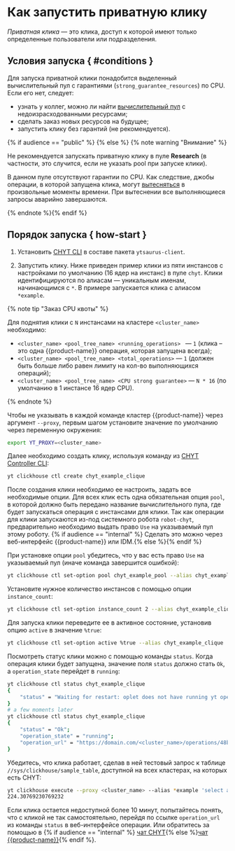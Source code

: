 # Как запустить приватную клику

*Приватная клика* — это клика, доступ к которой имеют только определенные пользователи или подразделения.

## Условия запуска { #conditions }
Для запуска приватной клики понадобится выделенный вычислительный пул с гарантиями (`strong_guarantee_resources`) по CPU. Если его нет, следует:

- узнать у коллег, можно ли найти [вычислительный пул](../../../../../user-guide/data-processing/scheduler/scheduler-and-pools.md) с недоизрасходованными ресурсами;
- сделать заказ новых ресурсов на будущее;
- запустить клику без гарантий (не рекомендуется).

{% if audience == "public" %} {% else %}
{% note warning "Внимание" %}

Не рекомендуется запускать приватную клику в пуле **Research** (в частности, это случится, если не указать pool при запуске клики).

В данном пуле отсутствуют гарантии по CPU. Как следствие, джобы операции, в которой запущена клика, могут [вытесняться](../../../../../user-guide/data-processing/chyt/cliques/resources.md) в произвольные моменты времени. При вытеснении все выполняющиеся запросы аварийно завершаются.


{% endnote %}{% endif %}

## Порядок запуска { how-start }

1. Установить [CHYT CLI](../../../../../user-guide/data-processing/chyt/cli-and-api.md) в составе пакета `ytsaurus-client`.

2. Запустить клику. Ниже приведен пример клики из пяти инстансов с настройками по умолчанию (16 ядер на инстанс) в пуле `chyt`. Клики идентифицируются по алиасам &mdash; уникальным именам, начинающимся с `*`. В примере запускается клика с алиасом `*example`.

{% note tip "Заказ CPU квоты" %}

Для поднятия клики с `N` инстансами на кластере `<cluster_name>` необходимо:
- `<cluster_name> <pool_tree_name> <running_operations> ` — `1` (клика – это одна {{product-name}} операция, которая запущена всегда);
- `<cluster_name> <pool_tree_name> <total_operations>` — `1` (должен быть больше либо равен лимиту на кол-во выполняющихся операций);
- `<cluster_name> <pool_tree_name> <CPU strong guarantee>` — `N * 16` (по умолчанию в 1 инстансе 16 ядер CPU).


{% endnote %}

Чтобы не указывать в каждой команде кластер {{product-name}} через аргумент `--proxy`, первым шагом установите значение по умолчанию через переменную окружения:

```bash
export YT_PROXY=<cluster_name>
```

Далее необходимо создать клику, используя команду из [CHYT Controller CLI](../../../../../user-guide/data-processing/chyt/cliques/controller.md):

```bash
yt clickhouse ctl create chyt_example_clique
```
После создания клики необходимо ее настроить, задать все необходимые опции. Для всех клик есть одна обязательная опция `pool`, в которой должно быть передано название вычислительного пула, где будет запускаться операция с инстансами для клики. Так как операции для клики запускаются из-под системного робота `robot-chyt`, предварительно необходимо выдать право `Use` на указываемый пул этому роботу. {% if audience == "internal" %}
Сделать это можно через веб-интерфейс {{product-name}} или IDM.{% else %}{% endif %}

При установке опции `pool` убедитесь, что у вас есть право `Use` на указываемый пул (иначе команда завершится ошибкой):

```bash
yt clickhouse ctl set-option pool chyt_example_pool --alias chyt_example_clique
```

Установите нужное количество инстансов с помощью опции `instance_count`:

```bash
yt clickhouse ctl set-option instance_count 2 --alias chyt_example_clique
```

Для запуска клики переведите ее в активное состояние, установив опцию `active` в значение `%true`:

```bash
yt clickhouse ctl set-option active %true --alias chyt_example_clique
```

Посмотреть статус клики можно с помощью команды `status`. Когда операция клики будет запущена, значение поля `status` должно стать `Ok`, а `operation_state` перейдет в `running`:

```bash
yt clickhouse ctl status chyt_example_clique
{
    "status" = "Waiting for restart: oplet does not have running yt operation";
}
# a few moments later
yt clickhouse ctl status chyt_example_clique
{
    "status" = "Ok";
    "operation_state" = "running";
    "operation_url" = "https://domain.com/<cluster_name>/operations/48bdec5d-ed641014-3fe03e8-4289d62e";
}
```


Убедитесь, что клика работает, сделав в ней тестовый запрос к таблице `//sys/clickhouse/sample_table`, доступной на всех кластерах, на которых есть CHYT:

```bash
yt clickhouse execute --proxy <cluster_name> --alias *example 'select avg(a) from `//sys/clickhouse/sample_table`'
224.30769230769232
```

Если клика остается недоступной более 10 минут, попытайтесь понять, что с кликой не так самостоятельно, перейдя по ссылке `operation_url` из команды `status` в веб-интерфейсе операции. Или обратитесь за помощью в {% if audience == "internal" %}
[чат CHYT](https://nda.ya.ru/t/Dqb57xyQ5psK3X){% else %}[чат {{product-name}}](https://t.me/ytsaurus_ru){% endif %}.
